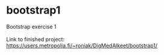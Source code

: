 ﻿# bootstrap1
Bootstrap exercise 1</br></br>
Link to finished project: https://users.metropolia.fi/~roniak/DigMedAlkeet/bootstrap1/
